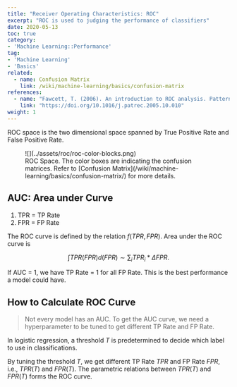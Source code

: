 ```yaml
---
title: "Receiver Operating Characteristics: ROC"
excerpt: "ROC is used to judging the performance of classifiers"
date: 2020-05-13
toc: true
category:
- 'Machine Learning::Performance'
tag:
- 'Machine Learning'
- 'Basics'
related:
  - name: Confusion Matrix
    link: /wiki/machine-learning/basics/confusion-matrix
references:
  - name: "Fawcett, T. (2006). An introduction to ROC analysis. Pattern Recognition Letters, 27(8), 861–874."
    link: "https://doi.org/10.1016/j.patrec.2005.10.010"
weight: 1
---
```


ROC space is the two dimensional space spanned by True Positive Rate and False Positive Rate.

<figure markdown="1">
![](../assets/roc/roc-color-blocks.png)
<figcaption markdown="1">
ROC Space. The color boxes are indicating the confusion matrices. Refer to [Confusion Matrix](/wiki/machine-learning/basics/confusion-matrix/) for more details.
</figcaption>
</figure>


## AUC: Area under Curve

1. TPR = TP Rate
2. FPR = FP Rate

The ROC curve is defined by the relation $f(TPR, FPR)$. Area under the ROC curve is

$$
\int TPR(FPR) d(FPR) \sim \sum_i TPR_i *\Delta FPR.
$$

If AUC = 1, we have TP Rate = 1 for all FP Rate. This is the best performance a model could have.

## How to Calculate ROC Curve

> Not every model has an AUC. To get the AUC curve, we need a hyperparameter to be tuned to get different TP Rate and FP Rate.

In logistic regression, a threshold $T$ is predetermined to decide which label to use in classifications.

By tuning the threshold $T$, we get different TP Rate $TPR$ and FP Rate $FPR$, i.e., $TPR(T)$ and $FPR(T)$. The parametric relations between $TPR(T)$ and $FPR(T)$ forms the ROC curve.
